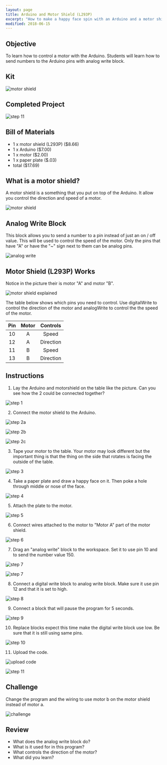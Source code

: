 ```yaml
---
layout: page
title: Arduino and Motor Shield (L293P)
excerpt: "How to make a happy face spin with an Arduino and a motor shield."
modified: 2018-06-15
---
```


## Objective

To learn how to control a motor with the Arduino.  Students will learn how to send numbers to the Arduino pins with analog write block.

## Kit

![motor shield](/images/maker-camp/day-4/motor/kit.jpg)

## Completed Project

![step 11](/images/maker-camp/day-4/motor/step_11.gif)

## Bill of Materials 

- 1 x motor shield (L293P) ($8.66)
- 1 x Arduino ($7.00)
- 1 x motor ($2.00)
- 1 x paper plate ($.03)
- total ($17.69)

## What is a motor shield?

A motor shield is a something that you put on top of the Arduino.  It allow you control the direction and speed of a motor.

![motor shield](/images/maker-camp/day-4/motor/motor-sheild.jpg)


## Analog Write Block

This block allows you to send a number to a pin instead of just an on / off value.  This will be used to control the speed of the motor.  Only the pins that have "A" or have the "~" sign next to them can be analog pins.

![analog write](/images/maker-camp/day-4/motor/analog_write_block.png)


## Motor Shield (L293P) Works

Notice in the picture their is motor "A" and motor "B".  

![motor shield explained](/images/maker-camp/day-4/motor/motor-shield-explained.jpg)

The table below shows which pins you need to control.  Use digitalWrite to control the direction of the motor and analogWrite to control the the speed of the motor.

| Pin  | Motor  | Controls  |
|:----:|:------:| :--------:|
| 10   | A      | Speed     |
| 12   | A      | Direction |
| 11   | B      | Speed     |
| 13   | B      | Direction |


## Instructions

1) Lay the Arduino and motorshield on the table like the picture.  Can you see how the 2 could be connected together?

![step 1](/images/maker-camp/day-4/motor/step_1.jpg)

2) Connect the motor shield to the Arduino.

![step 2a](/images/maker-camp/day-4/motor/step_2a.jpg)

![step 2b](/images/maker-camp/day-4/motor/step_2b.jpg)

![step 2c](/images/maker-camp/day-4/motor/step_2c.jpg)

3) Tape your motor to the table.  Your motor may look different but the important thing is that the thing on the side that rotates is facing the outside of the table.

![step 3](/images/maker-camp/day-4/motor/step_3.jpg)

4) Take a paper plate and draw a happy face on it.  Then poke a hole through middle or nose of the face.

![step 4](/images/maker-camp/day-4/motor/step_4.jpg)

5) Attach the plate to the motor.

![step 5](/images/maker-camp/day-4/motor/step_5.jpg)

6) Connect wires attached to the motor to "Motor A" part of the motor shield.

![step 6](/images/maker-camp/day-4/motor/step_6.jpg)

7) Drag an "analog write" block to the workspace.  Set it to use pin 10 and to send the number value 150.

![step 7](/images/maker-camp/day-4/motor/step_7a.png)

![step 7](/images/maker-camp/day-4/motor/step_7b.png)

8) Connect a digital write block to analog write block.  Make sure it use pin 12 and that it is set to high.

![step 8](/images/maker-camp/day-4/motor/step_8.png)

9) Connect a block that will pause the program for 5 seconds.

![step 9](/images/maker-camp/day-4/motor/step_9.png)

10) Replace blocks expect this time make the digital write block use low.  Be sure that it is still using same pins.

![step 10](/images/maker-camp/day-4/motor/step_9.png)

11) Upload the code.

![upload code](/images/upload-1.png)

![step 11](/images/maker-camp/day-4/motor/step_11.gif)


## Challenge

Change the program and the wiring to use motor b on the motor shield instead of motor a.

![challenge](/images/maker-camp/day-4/motor/challenge.gif)

## Review

- What does the analog write block do?
- What is it used for in this program?
- What controls the direction of the motor?
- What did you learn?